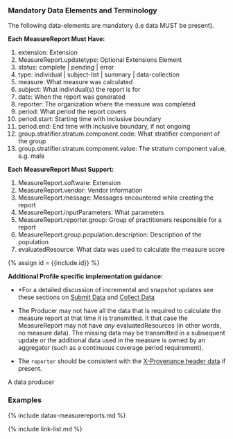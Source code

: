 <!--Begin Generated Intro Tag (DO NOT REMOVE)-->
### Mandatory Data Elements and Terminology
The following data-elements are mandatory (i.e data MUST be present).

**Each MeasureReport Must Have:**
1. extension: Extension
2. MeasureReport.updatetype: Optional Extensions Element
3. status: complete \| pending \| error
4. type: individual \| subject-list \| summary \| data-collection
5. measure: What measure was calculated
6. subject: What individual(s) the report is for
7. date: When the report was generated
8. reporter: The organization where the measure was completed
9. period: What period the report covers
10. period.start: Starting time with inclusive boundary
11. period.end: End time with inclusive boundary, if not ongoing
12. group.stratifier.stratum.component.code: What stratifier component of the group
13. group.stratifier.stratum.component.value: The stratum component value, e.g. male

**Each MeasureReport Must Support:**
1. MeasureReport.software: Extension
2. MeasureReport.vendor: Vendor information
3. MeasureReport.message: Messages encountered while creating the report
4. MeasureReport.inputParameters: What parameters
5. MeasureReport.reporter.group: Group of practitioners responsible for a report
6. MeasureReport.group.population.description: Description of the population
7. evaluatedResource: What data was used to calculate the measure score

<!--End Generated Intro (DO NOT REMOVE)-->

{% assign id = {{include.id}} %}

**Additional Profile specific implementation guidance:**

- *For a detailed discussion of incremental and snapshot updates see these sections on [Submit Data](datax.html#submit-updates) and [Collect Data](datax.html#collect-updates)

- The Producer may not have all the data that is required to calculate the measure report at that time it is transmitted. It that case the MeasureReport may not have *any* evaluatedResources (in other words, no measure data).  The missing data may be transmitted in a subsequent update or the additional data used in the measure is owned by an aggregator (such as a continuous coverage period requirement).

- The `reporter` should be consistent with the [X-Provenance header data]({{site.data.fhir.path}}provenance.html#header) if present.

A data producer

### Examples

{% include datax-measurereports.md %}

{% include link-list.md %}
